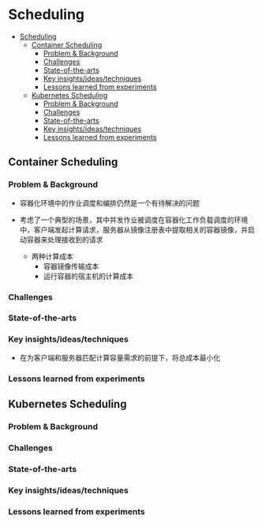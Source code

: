 # Scheduling 

- [Scheduling](#scheduling)
  - [Container Scheduling](#container-scheduling)
    - [Problem & Background](#problem--background)
    - [Challenges](#challenges)
    - [State-of-the-arts](#state-of-the-arts)
    - [Key insights/ideas/techniques](#key-insightsideastechniques)
    - [Lessons learned from experiments](#lessons-learned-from-experiments)
  - [Kubernetes Scheduling](#kubernetes-scheduling)
    - [Problem & Background](#problem--background-1)
    - [Challenges](#challenges-1)
    - [State-of-the-arts](#state-of-the-arts-1)
    - [Key insights/ideas/techniques](#key-insightsideastechniques-1)
    - [Lessons learned from experiments](#lessons-learned-from-experiments-1)

## Container Scheduling

### Problem & Background

- 容器化环境中的作业调度和编排仍然是一个有待解决的问题

- 考虑了一个典型的场景，其中并发作业被调度在容器化工作负载调度的环境中，客户端发起计算请求，服务器从镜像注册表中提取相关的容器镜像，并启动容器来处理接收到的请求
  - 两种计算成本
    - 容器镜像传输成本
    - 运行容器的宿主机的计算成本


### Challenges



### State-of-the-arts



### Key insights/ideas/techniques

- 在为客户端和服务器匹配计算容量需求的前提下，将总成本最小化



### Lessons learned from experiments


## Kubernetes Scheduling


### Problem & Background



### Challenges



### State-of-the-arts



### Key insights/ideas/techniques



### Lessons learned from experiments

